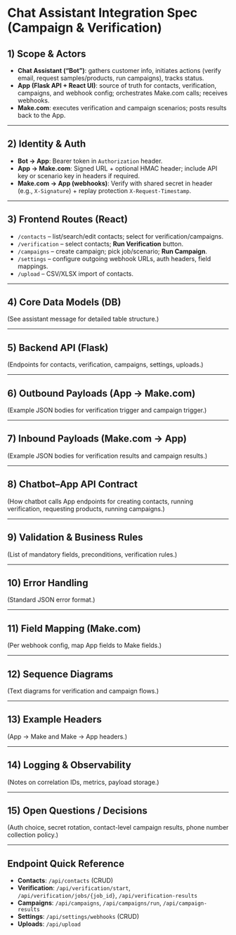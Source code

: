 # Chat Assistant Integration Spec (Campaign & Verification)

## 1) Scope & Actors
- **Chat Assistant (“Bot”)**: gathers customer info, initiates actions (verify email, request samples/products, run campaigns), tracks status.
- **App (Flask API + React UI)**: source of truth for contacts, verification, campaigns, and webhook config; orchestrates Make.com calls; receives webhooks.
- **Make.com**: executes verification and campaign scenarios; posts results back to the App.

---

## 2) Identity & Auth
- **Bot → App**: Bearer token in `Authorization` header.
- **App → Make.com**: Signed URL + optional HMAC header; include API key or scenario key in headers if required.
- **Make.com → App (webhooks)**: Verify with shared secret in header (e.g., `X-Signature`) + replay protection `X-Request-Timestamp`.

---

## 3) Frontend Routes (React)
- `/contacts` – list/search/edit contacts; select for verification/campaigns.
- `/verification` – select contacts; **Run Verification** button.
- `/campaigns` – create campaign; pick job/scenario; **Run Campaign**.
- `/settings` – configure outgoing webhook URLs, auth headers, field mappings.
- `/upload` – CSV/XLSX import of contacts.

---

## 4) Core Data Models (DB)
(See assistant message for detailed table structure.)

---

## 5) Backend API (Flask)
(Endpoints for contacts, verification, campaigns, settings, uploads.)

---

## 6) Outbound Payloads (App → Make.com)
(Example JSON bodies for verification trigger and campaign trigger.)

---

## 7) Inbound Payloads (Make.com → App)
(Example JSON bodies for verification results and campaign results.)

---

## 8) Chatbot–App API Contract
(How chatbot calls App endpoints for creating contacts, running verification, requesting products, running campaigns.)

---

## 9) Validation & Business Rules
(List of mandatory fields, preconditions, verification rules.)

---

## 10) Error Handling
(Standard JSON error format.)

---

## 11) Field Mapping (Make.com)
(Per webhook config, map App fields to Make fields.)

---

## 12) Sequence Diagrams
(Text diagrams for verification and campaign flows.)

---

## 13) Example Headers
(App → Make and Make → App headers.)

---

## 14) Logging & Observability
(Notes on correlation IDs, metrics, payload storage.)

---

## 15) Open Questions / Decisions
(Auth choice, secret rotation, contact-level campaign results, phone number collection policy.)

---

## Endpoint Quick Reference
- **Contacts**: `/api/contacts` (CRUD)
- **Verification**: `/api/verification/start`, `/api/verification/jobs/{job_id}`, `/api/verification-results`
- **Campaigns**: `/api/campaigns`, `/api/campaigns/run`, `/api/campaign-results`
- **Settings**: `/api/settings/webhooks` (CRUD)
- **Uploads**: `/api/upload`
